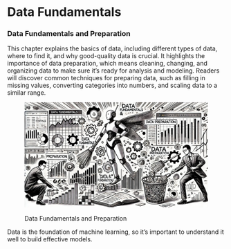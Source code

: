 # Data Fundamentals

### Data Fundamentals and Preparation

This chapter explains the basics of data, including different types of data, where to find it, and why good-quality data is crucial. It highlights the importance of data preparation, which means cleaning, changing, and organizing data to make sure it’s ready for analysis and modeling. Readers will discover common techniques for preparing data, such as filling in missing values, converting categories into numbers, and scaling data to a similar range.

<div align="left"><figure><img src="../../.gitbook/assets/image (3) (1) (1) (1) (1) (1) (1) (1).png" alt="" width="563"><figcaption><p>Data Fundamentals and Preparation</p></figcaption></figure></div>

Data is the foundation of machine learning, so it’s important to understand it well to build effective models.
